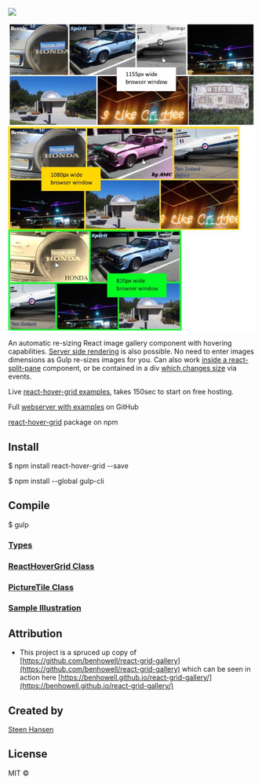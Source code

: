 <a name="fast-start"></a>
<a name="s"></a>

<img src="./tall-hover.webp" width="800">

![visual explanation](https://github.com/steenhansen/react-hover-grid/blob/master/react_hover_grid.jpg)

An automatic re-sizing React image gallery component with hovering capabilities. [Server side rendering](https://react-hover-grid.onrender.com/ssr-no-js) is also possible. No need to enter images dimensions as Gulp re-sizes images for you. Can also work [inside a react-split-pane](https://react-hover-grid.onrender.com/resizable-splitter) component, or be contained in a div [which changes size](https://react-hover-grid.onrender.com/shrink-grow) via events.

Live [react-hover-grid examples](https://react-hover-grid.onrender.com/), takes 150sec to start on free hosting.

Full [webserver with examples](https://github.com/steenhansen/react-hover-grid-examples) on GitHub

[react-hover-grid](https://www.npmjs.com/package/react-hover-grid) package on npm

## Install

$ npm install react-hover-grid --save

$ npm install --global gulp-cli

## Compile

$ gulp

### [Types](/readme_types.md)

### [ReactHoverGrid Class](/readme_ReactHoverGrid.md)

### [PictureTile Class](/readme_PictureTile.md)

### [Sample Illustration](/readme_sample.md)

## Attribution

- This project is a spruced up copy of [https://github.com/benhowell/react-grid-gallery](https://github.com/benhowell/react-grid-gallery) which can be seen in action here [https://benhowell.github.io/react-grid-gallery/](https://benhowell.github.io/react-grid-gallery/)

## Created by  

[Steen Hansen](https://github.com/steenhansen)

## License

MIT ©
